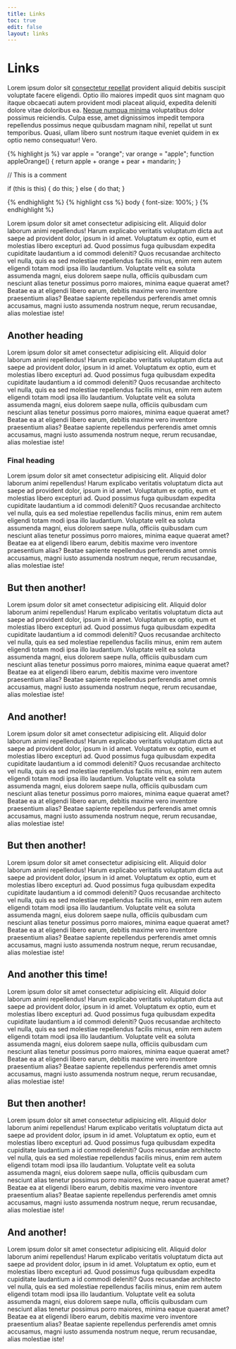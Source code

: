 ```yaml
---
title: Links
toc: true
edit: false
layout: links
---
```


<h1>Links</h1>

Lorem ipsum dolor sit [consectetur repellat](#) provident aliquid debitis suscipit voluptate facere eligendi. Optio illo maiores impedit quos sint magnam quo itaque obcaecati autem provident modi placeat aliquid, expedita deleniti dolore vitae doloribus ea. [Neque numqua minima](#) voluptatibus dolor possimus reiciendis. Culpa esse, amet dignissimos impedit tempora repellendus possimus neque quibusdam magnam nihil, repellat ut sunt temporibus. Quasi, ullam libero sunt nostrum itaque eveniet quidem in ex optio nemo consequatur! Vero.

{% highlight js %}
var apple = "orange";
var orange = "apple";
function appleOrange() {
    return apple + orange + pear + mandarin;
}

// This is a comment

if (this is this) {
    do this;
} else {
    do that;
}

{% endhighlight %}
{% highlight css %}
body {
    font-size: 100%;
}
{% endhighlight %}

Lorem ipsum dolor sit amet consectetur adipisicing elit. Aliquid dolor laborum animi repellendus! Harum explicabo veritatis voluptatum dicta aut saepe ad provident dolor, ipsum in id amet. Voluptatum ex optio, eum et molestias libero excepturi ad. Quod possimus fuga quibusdam expedita cupiditate laudantium a id commodi deleniti? Quos recusandae architecto vel nulla, quis ea sed molestiae repellendus facilis minus, enim rem autem eligendi totam modi ipsa illo laudantium. Voluptate velit ea soluta assumenda magni, eius dolorem saepe nulla, officiis quibusdam cum nesciunt alias tenetur possimus porro maiores, minima eaque quaerat amet? Beatae ea at eligendi libero earum, debitis maxime vero inventore praesentium alias? Beatae sapiente repellendus perferendis amet omnis accusamus, magni iusto assumenda nostrum neque, rerum recusandae, alias molestiae iste!

## Another heading

Lorem ipsum dolor sit amet consectetur adipisicing elit. Aliquid dolor laborum animi repellendus! Harum explicabo veritatis voluptatum dicta aut saepe ad provident dolor, ipsum in id amet. Voluptatum ex optio, eum et molestias libero excepturi ad. Quod possimus fuga quibusdam expedita cupiditate laudantium a id commodi deleniti? Quos recusandae architecto vel nulla, quis ea sed molestiae repellendus facilis minus, enim rem autem eligendi totam modi ipsa illo laudantium. Voluptate velit ea soluta assumenda magni, eius dolorem saepe nulla, officiis quibusdam cum nesciunt alias tenetur possimus porro maiores, minima eaque quaerat amet? Beatae ea at eligendi libero earum, debitis maxime vero inventore praesentium alias? Beatae sapiente repellendus perferendis amet omnis accusamus, magni iusto assumenda nostrum neque, rerum recusandae, alias molestiae iste!

### Final heading

Lorem ipsum dolor sit amet consectetur adipisicing elit. Aliquid dolor laborum animi repellendus! Harum explicabo veritatis voluptatum dicta aut saepe ad provident dolor, ipsum in id amet. Voluptatum ex optio, eum et molestias libero excepturi ad. Quod possimus fuga quibusdam expedita cupiditate laudantium a id commodi deleniti? Quos recusandae architecto vel nulla, quis ea sed molestiae repellendus facilis minus, enim rem autem eligendi totam modi ipsa illo laudantium. Voluptate velit ea soluta assumenda magni, eius dolorem saepe nulla, officiis quibusdam cum nesciunt alias tenetur possimus porro maiores, minima eaque quaerat amet? Beatae ea at eligendi libero earum, debitis maxime vero inventore praesentium alias? Beatae sapiente repellendus perferendis amet omnis accusamus, magni iusto assumenda nostrum neque, rerum recusandae, alias molestiae iste!

## But then another!

Lorem ipsum dolor sit amet consectetur adipisicing elit. Aliquid dolor laborum animi repellendus! Harum explicabo veritatis voluptatum dicta aut saepe ad provident dolor, ipsum in id amet. Voluptatum ex optio, eum et molestias libero excepturi ad. Quod possimus fuga quibusdam expedita cupiditate laudantium a id commodi deleniti? Quos recusandae architecto vel nulla, quis ea sed molestiae repellendus facilis minus, enim rem autem eligendi totam modi ipsa illo laudantium. Voluptate velit ea soluta assumenda magni, eius dolorem saepe nulla, officiis quibusdam cum nesciunt alias tenetur possimus porro maiores, minima eaque quaerat amet? Beatae ea at eligendi libero earum, debitis maxime vero inventore praesentium alias? Beatae sapiente repellendus perferendis amet omnis accusamus, magni iusto assumenda nostrum neque, rerum recusandae, alias molestiae iste!

## And another!

Lorem ipsum dolor sit amet consectetur adipisicing elit. Aliquid dolor laborum animi repellendus! Harum explicabo veritatis voluptatum dicta aut saepe ad provident dolor, ipsum in id amet. Voluptatum ex optio, eum et molestias libero excepturi ad. Quod possimus fuga quibusdam expedita cupiditate laudantium a id commodi deleniti? Quos recusandae architecto vel nulla, quis ea sed molestiae repellendus facilis minus, enim rem autem eligendi totam modi ipsa illo laudantium. Voluptate velit ea soluta assumenda magni, eius dolorem saepe nulla, officiis quibusdam cum nesciunt alias tenetur possimus porro maiores, minima eaque quaerat amet? Beatae ea at eligendi libero earum, debitis maxime vero inventore praesentium alias? Beatae sapiente repellendus perferendis amet omnis accusamus, magni iusto assumenda nostrum neque, rerum recusandae, alias molestiae iste!

## But then another!

Lorem ipsum dolor sit amet consectetur adipisicing elit. Aliquid dolor laborum animi repellendus! Harum explicabo veritatis voluptatum dicta aut saepe ad provident dolor, ipsum in id amet. Voluptatum ex optio, eum et molestias libero excepturi ad. Quod possimus fuga quibusdam expedita cupiditate laudantium a id commodi deleniti? Quos recusandae architecto vel nulla, quis ea sed molestiae repellendus facilis minus, enim rem autem eligendi totam modi ipsa illo laudantium. Voluptate velit ea soluta assumenda magni, eius dolorem saepe nulla, officiis quibusdam cum nesciunt alias tenetur possimus porro maiores, minima eaque quaerat amet? Beatae ea at eligendi libero earum, debitis maxime vero inventore praesentium alias? Beatae sapiente repellendus perferendis amet omnis accusamus, magni iusto assumenda nostrum neque, rerum recusandae, alias molestiae iste!

## And another this time!

Lorem ipsum dolor sit amet consectetur adipisicing elit. Aliquid dolor laborum animi repellendus! Harum explicabo veritatis voluptatum dicta aut saepe ad provident dolor, ipsum in id amet. Voluptatum ex optio, eum et molestias libero excepturi ad. Quod possimus fuga quibusdam expedita cupiditate laudantium a id commodi deleniti? Quos recusandae architecto vel nulla, quis ea sed molestiae repellendus facilis minus, enim rem autem eligendi totam modi ipsa illo laudantium. Voluptate velit ea soluta assumenda magni, eius dolorem saepe nulla, officiis quibusdam cum nesciunt alias tenetur possimus porro maiores, minima eaque quaerat amet? Beatae ea at eligendi libero earum, debitis maxime vero inventore praesentium alias? Beatae sapiente repellendus perferendis amet omnis accusamus, magni iusto assumenda nostrum neque, rerum recusandae, alias molestiae iste!

## But then another!

Lorem ipsum dolor sit amet consectetur adipisicing elit. Aliquid dolor laborum animi repellendus! Harum explicabo veritatis voluptatum dicta aut saepe ad provident dolor, ipsum in id amet. Voluptatum ex optio, eum et molestias libero excepturi ad. Quod possimus fuga quibusdam expedita cupiditate laudantium a id commodi deleniti? Quos recusandae architecto vel nulla, quis ea sed molestiae repellendus facilis minus, enim rem autem eligendi totam modi ipsa illo laudantium. Voluptate velit ea soluta assumenda magni, eius dolorem saepe nulla, officiis quibusdam cum nesciunt alias tenetur possimus porro maiores, minima eaque quaerat amet? Beatae ea at eligendi libero earum, debitis maxime vero inventore praesentium alias? Beatae sapiente repellendus perferendis amet omnis accusamus, magni iusto assumenda nostrum neque, rerum recusandae, alias molestiae iste!

## And another!

Lorem ipsum dolor sit amet consectetur adipisicing elit. Aliquid dolor laborum animi repellendus! Harum explicabo veritatis voluptatum dicta aut saepe ad provident dolor, ipsum in id amet. Voluptatum ex optio, eum et molestias libero excepturi ad. Quod possimus fuga quibusdam expedita cupiditate laudantium a id commodi deleniti? Quos recusandae architecto vel nulla, quis ea sed molestiae repellendus facilis minus, enim rem autem eligendi totam modi ipsa illo laudantium. Voluptate velit ea soluta assumenda magni, eius dolorem saepe nulla, officiis quibusdam cum nesciunt alias tenetur possimus porro maiores, minima eaque quaerat amet? Beatae ea at eligendi libero earum, debitis maxime vero inventore praesentium alias? Beatae sapiente repellendus perferendis amet omnis accusamus, magni iusto assumenda nostrum neque, rerum recusandae, alias molestiae iste!